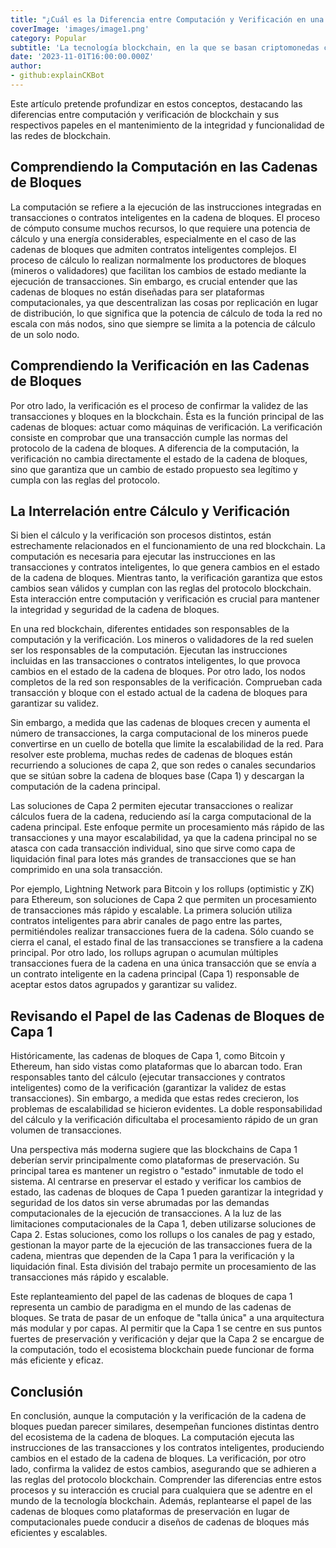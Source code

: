 ```yaml
---
title: "¿Cuál es la Diferencia entre Computación y Verificación en una Cadena de Bloques?"
coverImage: 'images/image1.png'
category: Popular
subtitle: 'La tecnología blockchain, en la que se basan criptomonedas como Bitcoin y Ethereum, es un sistema complejo que depende de una miríada de procesos para funcionar con eficacia. Dos de estos procesos clave son la computación y la verificación. Aunque puedan parecer similares, tienen propósitos distintos dentro del ecosistema blockchain.'
date: '2023-11-01T16:00:00.000Z'
author: 
- github:explainCKBot
---
```



Este artículo pretende profundizar en estos conceptos, destacando las diferencias entre computación y verificación de blockchain y sus respectivos papeles en el mantenimiento de la integridad y funcionalidad de las redes de blockchain.


## Comprendiendo la Computación en las Cadenas de Bloques

La computación se refiere a la ejecución de las instrucciones integradas en transacciones o contratos inteligentes en la cadena de bloques. El proceso de cómputo consume muchos recursos, lo que requiere una potencia de cálculo y una energía considerables, especialmente en el caso de las cadenas de bloques que admiten contratos inteligentes complejos. El proceso de cálculo lo realizan normalmente los productores de bloques (mineros o validadores) que facilitan los cambios de estado mediante la ejecución de transacciones. Sin embargo, es crucial entender que las cadenas de bloques no están diseñadas para ser plataformas computacionales, ya que descentralizan las cosas por replicación en lugar de distribución, lo que significa que la potencia de cálculo de toda la red no escala con más nodos, sino que siempre se limita a la potencia de cálculo de un solo nodo.


## Comprendiendo la Verificación en las Cadenas de Bloques

Por otro lado, la verificación es el proceso de confirmar la validez de las transacciones y bloques en la blockchain. Ésta es la función principal de las cadenas de bloques: actuar como máquinas de verificación. La verificación consiste en comprobar que una transacción cumple las normas del protocolo de la cadena de bloques. A diferencia de la computación, la verificación no cambia directamente el estado de la cadena de bloques, sino que garantiza que un cambio de estado propuesto sea legítimo y cumpla con las reglas del protocolo.


## La Interrelación entre Cálculo y Verificación

Si bien el cálculo y la verificación son procesos distintos, están estrechamente relacionados en el funcionamiento de una red blockchain. La computación es necesaria para ejecutar las instrucciones en las transacciones y contratos inteligentes, lo que genera cambios en el estado de la cadena de bloques. Mientras tanto, la verificación garantiza que estos cambios sean válidos y cumplan con las reglas del protocolo blockchain. Esta interacción entre computación y verificación es crucial para mantener la integridad y seguridad de la cadena de bloques.

En una red blockchain, diferentes entidades son responsables de la computación y la verificación. Los mineros o validadores de la red suelen ser los responsables de la computación. Ejecutan las instrucciones incluidas en las transacciones o contratos inteligentes, lo que provoca cambios en el estado de la cadena de bloques. Por otro lado, los nodos completos de la red son responsables de la verificación. Comprueban cada transacción y bloque con el estado actual de la cadena de bloques para garantizar su validez.

Sin embargo, a medida que las cadenas de bloques crecen y aumenta el número de transacciones, la carga computacional de los mineros puede convertirse en un cuello de botella que limite la escalabilidad de la red. Para resolver este problema, muchas redes de cadenas de bloques están recurriendo a soluciones de capa 2, que son redes o canales secundarios que se sitúan sobre la cadena de bloques base (Capa 1) y descargan la computación de la cadena principal.

Las soluciones de Capa 2 permiten ejecutar transacciones o realizar cálculos fuera de la cadena, reduciendo así la carga computacional de la cadena principal. Este enfoque permite un procesamiento más rápido de las transacciones y una mayor escalabilidad, ya que la cadena principal no se atasca con cada transacción individual, sino que sirve como capa de liquidación final para lotes más grandes de transacciones que se han comprimido en una sola transacción.

Por ejemplo, Lightning Network para Bitcoin y los rollups (optimistic y ZK) para Ethereum, son soluciones de Capa 2 que permiten un procesamiento de transacciones más rápido y escalable. La primera solución utiliza contratos inteligentes para abrir canales de pago entre las partes, permitiéndoles realizar transacciones fuera de la cadena. Sólo cuando se cierra el canal, el estado final de las transacciones se transfiere a la cadena principal. Por otro lado, los rollups agrupan o acumulan múltiples transacciones fuera de la cadena en una única transacción que se envía a un contrato inteligente en la cadena principal (Capa 1) responsable de aceptar estos datos agrupados y garantizar su validez.


## Revisando el Papel de las Cadenas de Bloques de Capa 1

Históricamente, las cadenas de bloques de Capa 1, como Bitcoin y Ethereum, han sido vistas como plataformas que lo abarcan todo. Eran responsables tanto del cálculo (ejecutar transacciones y contratos inteligentes) como de la verificación (garantizar la validez de estas transacciones). Sin embargo, a medida que estas redes crecieron, los problemas de escalabilidad se hicieron evidentes. La doble responsabilidad del cálculo y la verificación dificultaba el procesamiento rápido de un gran volumen de transacciones.

Una perspectiva más moderna sugiere que las blockchains de Capa 1 deberían servir principalmente como plataformas de preservación. Su principal tarea es mantener un registro o "estado" inmutable de todo el sistema. Al centrarse en preservar el estado y verificar los cambios de estado, las cadenas de bloques de Capa 1 pueden garantizar la integridad y seguridad de los datos sin verse abrumadas por las demandas computacionales de la ejecución de transacciones. A la luz de las limitaciones computacionales de la Capa 1, deben utilizarse soluciones de Capa 2. Estas soluciones, como los rollups o los canales de pag y estado, gestionan la mayor parte de la ejecución de las transacciones fuera de la cadena, mientras que dependen de la Capa 1 para la verificación y la liquidación final. Esta división del trabajo permite un procesamiento de las transacciones más rápido y escalable.


Este replanteamiento del papel de las cadenas de bloques de capa 1 representa un cambio de paradigma en el mundo de las cadenas de bloques. Se trata de pasar de un enfoque de "talla única" a una arquitectura más modular y por capas. Al permitir que la Capa 1 se centre en sus puntos fuertes de preservación y verificación y dejar que la Capa 2 se encargue de la computación, todo el ecosistema blockchain puede funcionar de forma más eficiente y eficaz.


## Conclusión

En conclusión, aunque la computación y la verificación de la cadena de bloques puedan parecer similares, desempeñan funciones distintas dentro del ecosistema de la cadena de bloques. La computación ejecuta las instrucciones de las transacciones y los contratos inteligentes, produciendo cambios en el estado de la cadena de bloques. La verificación, por otro lado, confirma la validez de estos cambios, asegurando que se adhieren a las reglas del protocolo blockchain. Comprender las diferencias entre estos procesos y su interacción es crucial para cualquiera que se adentre en el mundo de la tecnología blockchain. Además, replantearse el papel de las cadenas de bloques como plataformas de preservación en lugar de computacionales puede conducir a diseños de cadenas de bloques más eficientes y escalables.
